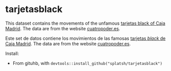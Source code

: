 # tarjetasblack

This dataset contains the movements of the unfamous [tarjetas black of Caja Madrid](http://www.theguardian.com/business/2014/oct/09/former-caja-directors-accused-credit-card-misuse-bankia). The data are from the website [cuatropoder.es](http://www.cuartopoder.es/multimedia/2014/10/11/gastos-de-los-exdirectivos-de-caja-madrid-uno-a-uno-con-las-tarjetas-negras-tabla/3403).

Este set de datos contiene los movimientos de las famosas [tarjetas *black* de Caja Madrid](http://es.wikipedia.org/wiki/Caja_Madrid#Caso_de_las_Tarjetas_.22opacas.22). The data are from the website [cuatropoder.es](http://www.cuartopoder.es/multimedia/2014/10/11/gastos-de-los-exdirectivos-de-caja-madrid-uno-a-uno-con-las-tarjetas-negras-tabla/3403).

Install:

* From gituhb, with `devtools::install_github("splatsh/tarjetasblack")`
